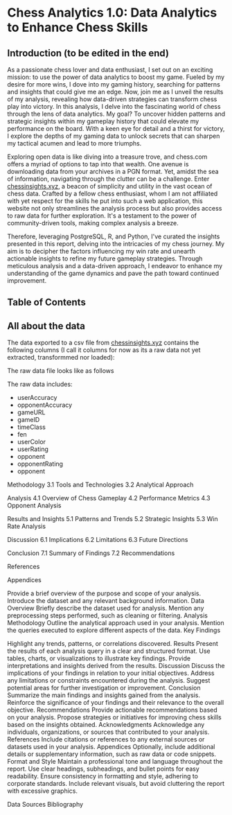 # Chess Analytics 1.0: Data Analytics to Enhance Chess Skills

## Introduction (to be edited in the end)

As a passionate chess lover and data enthusiast, I set out on an exciting mission: to use the power of data analytics to boost my game. Fueled by my desire for more wins, I dove into my gaming history, searching for patterns and insights that could give me an edge. Now, join me as I unveil the results of my analysis, revealing how data-driven strategies can transform chess play into victory. In this analysis, I delve into the fascinating world of chess through the lens of data analytics. My goal? To uncover hidden patterns and strategic insights within my gameplay history that could elevate my performance on the board. With a keen eye for detail and a thirst for victory, I explore the depths of my gaming data to unlock secrets that can sharpen my tactical acumen and lead to more triumphs. 

Exploring open data is like diving into a treasure trove, and chess.com offers a myriad of options to tap into that wealth. One avenue is downloading data from your archives in a PGN format. Yet, amidst the sea of information, navigating through the clutter can be a challenge. Enter [chessinsights.xyz](https://chessinsights.xyz/), a beacon of simplicity and utility in the vast ocean of chess data. Crafted by a fellow chess enthusiast, whom I am not affiliated with yet respect for the skills he put into such a web application, this website not only streamlines the analysis process but also provides access to raw data for further exploration. It's a testament to the power of community-driven tools, making complex analysis a breeze.

Therefore, leveraging PostgreSQL, R, and Python, I've curated the insights presented in this report, delving into the intricacies of my chess journey. My aim is to decipher the factors influencing my win rate and unearth actionable insights to refine my future gameplay strategies. Through meticulous analysis and a data-driven approach, I endeavor to enhance my understanding of the game dynamics and pave the path toward continued improvement.

## Table of Contents

## All about the data

The data exported to a csv file from [chessinsights.xyz](https://chessinsights.xyz/) contains the following columns (I call it columns for now as its a raw data not yet extracted, transformmed nor loaded):

The raw data file looks like as follows

The raw data includes:
- userAccuracy
- opponentAccuracy
- gameURL
- gameID
- timeClass
- fen
- userColor
- userRating
- opponent
- opponentRating
- opponent


Methodology
3.1 Tools and Technologies
3.2 Analytical Approach

Analysis
4.1 Overview of Chess Gameplay
4.2 Performance Metrics
4.3 Opponent Analysis

Results and Insights
5.1 Patterns and Trends
5.2 Strategic Insights
5.3 Win Rate Analysis

Discussion
6.1 Implications
6.2 Limitations
6.3 Future Directions

Conclusion
7.1 Summary of Findings
7.2 Recommendations

References

Appendices


Provide a brief overview of the purpose and scope of your analysis.
Introduce the dataset and any relevant background information.
Data Overview
Briefly describe the dataset used for analysis.
Mention any preprocessing steps performed, such as cleaning or filtering.
Analysis Methodology
Outline the analytical approach used in your analysis.
Mention the queries executed to explore different aspects of the data.
Key Findings


Highlight any trends, patterns, or correlations discovered.
Results
Present the results of each analysis query in a clear and structured format.
Use tables, charts, or visualizations to illustrate key findings.
Provide interpretations and insights derived from the results.
Discussion
Discuss the implications of your findings in relation to your initial objectives.
Address any limitations or constraints encountered during the analysis.
Suggest potential areas for further investigation or improvement.
Conclusion
Summarize the main findings and insights gained from the analysis.
Reinforce the significance of your findings and their relevance to the overall objective.
Recommendations
Provide actionable recommendations based on your analysis.
Propose strategies or initiatives for improving chess skills based on the insights obtained.
Acknowledgments
Acknowledge any individuals, organizations, or sources that contributed to your analysis.
References
Include citations or references to any external sources or datasets used in your analysis.
Appendices
Optionally, include additional details or supplementary information, such as raw data or code snippets.
Format and Style
Maintain a professional tone and language throughout the report.
Use clear headings, subheadings, and bullet points for easy readability.
Ensure consistency in formatting and style, adhering to corporate standards.
Include relevant visuals, but avoid cluttering the report with excessive graphics.

Data Sources
Bibliography
